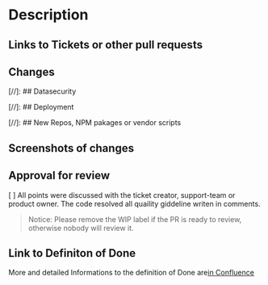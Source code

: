 # Description
<!--
  This is a template to give as much as possible Informations to the pull request, to help the person which will do the review and is a checklist for you. Points to recognize are set in the comments, please read and keep them in mind:
  
    - Code should be selfexplain and share your knowlege with others
    - Document code that is not selfexplain
    - Think about Bugs and keep security in mind
    - Write tests (Unit and Integration), also for error cases
    - Main logic should hided behind the api, never trust the client
    - Visibile changes should be discussed with the UX-Team from the begining of Programming, they also have to accept them at the end
    - Keep changes also in changelog
    - Remove not needed lines or set them as comment
-->

## Links to Tickets or other pull requests
<!--
Base Links to copie from
- https://github.com/schul-cloud/schulcloud-server/pull/????
- https://ticketsystem.schul-cloud.org/browse/SC-????
-->

## Changes
<!--
  Short notice if a ticket exists, more detailed if not
-->

[//]: ## Datasecurity
<!--
  Notice about model changes, logging of user data and other user data stuff, should be noticed here. If you are not sure if it is relevant, ask the datasecureity team. 

-->

[//]: ## Deployment
<!--
  Keep in mind to change seed data, if changes are done by migration scripts.
  Changes to the infrastructure have to discussed with the devops

  This point should includes following informations:
  - Envirement variables like FEATURE_XY=true
  - Migration scripts to run, to get it run
-->

[//]: ## New Repos, NPM pakages or vendor scripts
<!--
  Keep in mind the stability, performance, aktivity, actuality and author.

  Discripe why the it is needed.
-->

## Screenshots of changes
<!--
  only needed for visiual stuff
-->

## Approval for review
[ ] All points were discussed with the ticket creator, support-team or product owner. The code resolved all quaility giddeline writen in comments.

> Notice: Please remove the WIP label if the PR is ready to review, otherwise nobody will review it.

## Link to Definiton of Done
More and detailed Informations to the definition of Done are[in Confluence](https://docs.schul-cloud.org/pages/viewpage.action?pageId=92831762)
